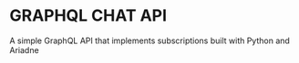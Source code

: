 # GRAPHQL CHAT API
A simple GraphQL API that implements subscriptions built with Python and Ariadne
